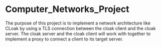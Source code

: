 # Computer_Networks_Project
The purpose of this project is to implement a network architecture like CLoak by using a TLS connection between the cloak client and the cloak server. The cloak server and the cloak client will work with together to implement a proxy to connect a client to its target server. 
